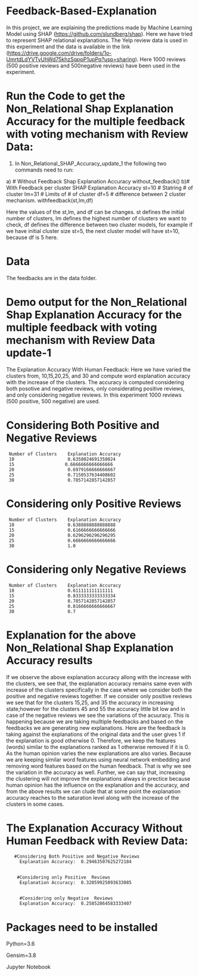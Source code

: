 # Feedback-Based-Explanation

In this project, we are explaining the predictions made by Machine Learning Model using SHAP (https://github.com/slundberg/shap). Here we have tried to represent SHAP relational explanations. The Yelp review data is used in this experiment and the data is available in the link (https://drive.google.com/drive/folders/1o-UmrtdLdYVTvUhWd75khzSqppP1upPq?usp=sharing). Here 1000 reviews (500 positive reviews and 500negative reviews) have been used in the experiment. 


# Run the Code to get the Non_Relational Shap Explanation Accuracy for the multiple feedback with voting mechanism with Review Data:
1. In Non_Relational_SHAP_Accuracy_update_1 the following two commands need to run:

a) # Without Feedback Shap Explanation Accuracy
        without_feedback()
b)# With Feedback per cluster SHAP Explanation Accuracy
st=10 # Statring # of cluster
lm=31 # Limits of # of cluster
df=5 # difference between 2 cluster mechanism.
withfeedback(st,lm,df)

Here the values of the st,lm, and df can be changes. st defines the initial number of clusters, lm defines the highest number of clusters we want to check, df defines the difference between two cluster models, for example if we have initial cluster size st=5, the next cluster model will have st=10, because df is 5 here.

# Data

The feedbacks are in the data folder.


# Demo output for the Non_Relational Shap Explanation Accuracy for the multiple feedback with voting mechanism with Review Data  update-1
  
  
  The Explanation Accuracy With Human Feedback: Here we have varied the clusters from, 10,15,20,25, and 30 and compute word explanation accuracy with the increase of the  clusters. The accuracy is computed considering both posotive and negative reviews, only considerating positive reviews, and only considering negative reviews. In this experiment 1000 reviews (500 positive, 500 negative) are used.
  
  
  
  
  
  # Considering Both Positive and Negative Reviews
     Number of Clusters    Explanation Accuracy
     10                    0.6358024691358024
     15                   0.6666666666666666
     20                    0.6979166666666667
     25                    0.7150537634408602
     30                    0.7857142857142857




   # Considering only Positive  Reviews
     Number of Clusters    Explanation Accuracy
     10                    0.6388888888888888
     15                    0.6166666666666666
     20                    0.6296296296296295
     25                    0.6666666666666666
     30                    1.0

      
      
      
   # Considering only Negative  Reviews
     Number of Clusters    Explanation Accuracy
     10                    0.611111111111111
     15                    0.8333333333333334
     20                    0.7857142857142857
     25                    0.8166666666666667
     30                    0.7
  
  
  
  
  # Explanation  for the above Non_Relational Shap Explanation Accuracy results
  
  If we observe the above explanation accuracy allong with the increase with the clusters, we see that, the explanation accuracy remains same even with increase of the clusters specifically in the case where we consider both the positive and negative reviews together. If we consider only positive reviews we see that for the clusters 15,25, and 35 the accuracy in increasing state;however for the clusters 45 and 55 the accuracy little bit low and in case of the negative reviews we see the variations of the acuuracy. This is happening because we are taking mulltiple feedbacks and based on the feedbacks we are generating new explanations. Here are the feedback is taking against the explanations of the original data and the user gives 1 if the explanation is good otherwise 0. Therefore, we keep the features (words) similar to the explanations ranked as 1 otherwise removed if it is 0. As the human opinion varies the new explanations are also varies. Because we are keeping similar word features using neural network embedding and removing word features based on the human feedback. That is why we see the variation in the accuracy as well. Further, we can say that, increasing the clustering will not improve the explanations always in prectice because human opinion has the influence on the explanation and the accuracy, and from the above results we can clude that at some point the explanation accuracy reaches to the saturation level along with the increase of the clusters in some cases.

            

   # The Explanation Accuracy Without  Human Feedback with Review Data: 
       #Considering Both Positive and Negative Reviews
         Explanation Accuracy:  0.29463507625272184
         
         
        #Considering only Positive  Reviews
         Explanation Accuracy:  0.32059925093633085
         
         
         #Considering only Negative  Reviews
         Explanation Accuracy:  0.25852864583333407
         
         
         
# Packages need to be installed


Python=3.6

Gensim=3.8

Jupyter Notebook






